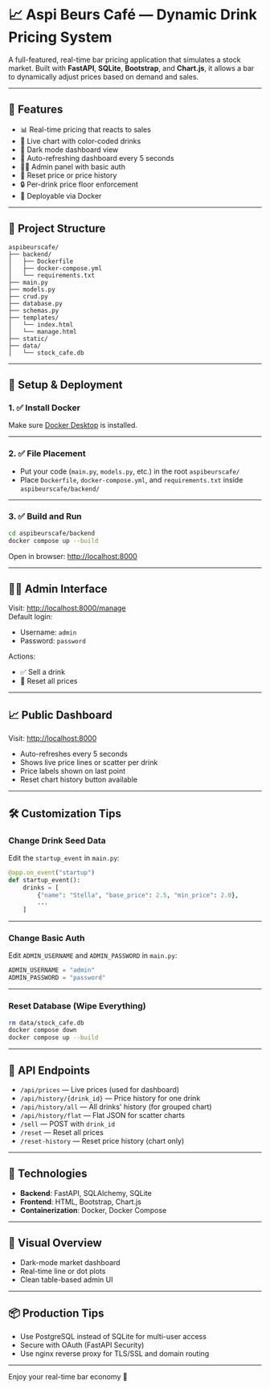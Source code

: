 # 📈 Aspi Beurs Café — Dynamic Drink Pricing System

A full-featured, real-time bar pricing application that simulates a stock market. Built with **FastAPI**, **SQLite**, **Bootstrap**, and **Chart.js**, it allows a bar to dynamically adjust prices based on demand and sales.

---

## 🔧 Features

- 📊 Real-time pricing that reacts to sales
- 🎨 Live chart with color-coded drinks
- 🖤 Dark mode dashboard view
- 🔄 Auto-refreshing dashboard every 5 seconds
- 👨‍💼 Admin panel with basic auth
- 🧹 Reset price or price history
- 🔒 Per-drink price floor enforcement
- 🐳 Deployable via Docker

---

## 📁 Project Structure

```
aspibeurscafe/
├── backend/
│   ├── Dockerfile
│   ├── docker-compose.yml
│   └── requirements.txt
├── main.py
├── models.py
├── crud.py
├── database.py
├── schemas.py
├── templates/
│   └── index.html
│   └── manage.html
├── static/
├── data/
│   └── stock_cafe.db
```

---

## 🚀 Setup & Deployment

### 1. ✅ Install Docker

Make sure [Docker Desktop](https://www.docker.com/products/docker-desktop/) is installed.

---

### 2. ✅ File Placement

- Put your code (`main.py`, `models.py`, etc.) in the root `aspibeurscafe/`
- Place `Dockerfile`, `docker-compose.yml`, and `requirements.txt` inside `aspibeurscafe/backend/`

---

### 3. ✅ Build and Run

```bash
cd aspibeurscafe/backend
docker compose up --build
```

Open in browser: [http://localhost:8000](http://localhost:8000)

---

## 👩‍💻 Admin Interface

Visit: [http://localhost:8000/manage](http://localhost:8000/manage)  
Default login:  
- Username: `admin`  
- Password: `password`

Actions:
- ✅ Sell a drink
- 🔄 Reset all prices

---

## 📈 Public Dashboard

Visit: [http://localhost:8000](http://localhost:8000)

- Auto-refreshes every 5 seconds
- Shows live price lines or scatter per drink
- Price labels shown on last point
- Reset chart history button available

---

## 🛠 Customization Tips

### Change Drink Seed Data

Edit the `startup_event` in `main.py`:

```python
@app.on_event("startup")
def startup_event():
    drinks = [
        {"name": "Stella", "base_price": 2.5, "min_price": 2.0},
        ...
    ]
```

---

### Change Basic Auth

Edit `ADMIN_USERNAME` and `ADMIN_PASSWORD` in `main.py`:

```python
ADMIN_USERNAME = "admin"
ADMIN_PASSWORD = "password"
```

---

### Reset Database (Wipe Everything)

```bash
rm data/stock_cafe.db
docker compose down
docker compose up --build
```

---

## 🧪 API Endpoints

- `/api/prices` — Live prices (used for dashboard)
- `/api/history/{drink_id}` — Price history for one drink
- `/api/history/all` — All drinks' history (for grouped chart)
- `/api/history/flat` — Flat JSON for scatter charts
- `/sell` — POST with `drink_id`
- `/reset` — Reset all prices
- `/reset-history` — Reset price history (chart only)

---

## 🧠 Technologies

- **Backend**: FastAPI, SQLAlchemy, SQLite
- **Frontend**: HTML, Bootstrap, Chart.js
- **Containerization**: Docker, Docker Compose

---

## 📸 Visual Overview

- Dark-mode market dashboard
- Real-time line or dot plots
- Clean table-based admin UI

---

## 📦 Production Tips

- Use PostgreSQL instead of SQLite for multi-user access
- Secure with OAuth (FastAPI Security)
- Use nginx reverse proxy for TLS/SSL and domain routing

---

Enjoy your real-time bar economy 🍻